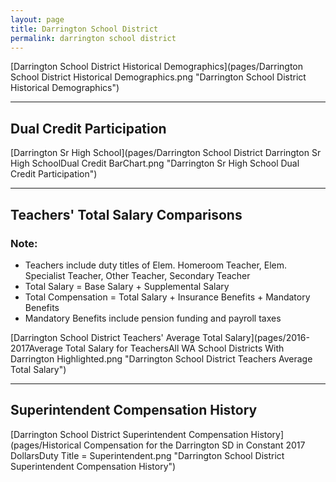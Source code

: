 ```yaml
---
layout: page
title: Darrington School District
permalink: darrington school district
---
```



[Darrington School District Historical Demographics](pages/Darrington School District Historical Demographics.png "Darrington School District Historical Demographics")

___

## Dual Credit Participation

[Darrington Sr High School](pages/Darrington School District Darrington Sr High SchoolDual Credit BarChart.png "Darrington Sr High School Dual Credit Participation")


___

## Teachers' Total Salary Comparisons
### Note:
- Teachers include duty titles of Elem. Homeroom Teacher, Elem. Specialist Teacher, Other Teacher, Secondary Teacher
- Total Salary = Base Salary + Supplemental Salary
- Total Compensation = Total Salary + Insurance Benefits + Mandatory Benefits
- Mandatory Benefits include pension funding and payroll taxes

[Darrington School District Teachers' Average Total Salary](pages/2016-2017Average Total Salary for TeachersAll WA School Districts With Darrington Highlighted.png "Darrington School District Teachers Average Total Salary")


___

## Superintendent Compensation History

[Darrington School District Superintendent Compensation History](pages/Historical Compensation for the Darrington SD in Constant 2017 DollarsDuty Title = Superintendent.png "Darrington School District Superintendent Compensation History")

